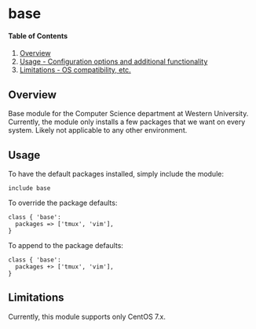 # base

#### Table of Contents

1. [Overview](#overview)
2. [Usage - Configuration options and additional functionality](#usage)
3. [Limitations - OS compatibility, etc.](#limitations)

## Overview

Base module for the Computer Science department at Western University.
Currently, the module only installs a few packages that we want on every
system.  Likely not applicable to any other environment.

## Usage

To have the default packages installed, simply include the module:

```puppet
include base
```

To override the package defaults:

```puppet
class { 'base':
  packages => ['tmux', 'vim'],
}
```

To append to the package defaults:

```puppet
class { 'base':
  packages +> ['tmux', 'vim'],
}
```

## Limitations

Currently, this module supports only CentOS 7.x.
